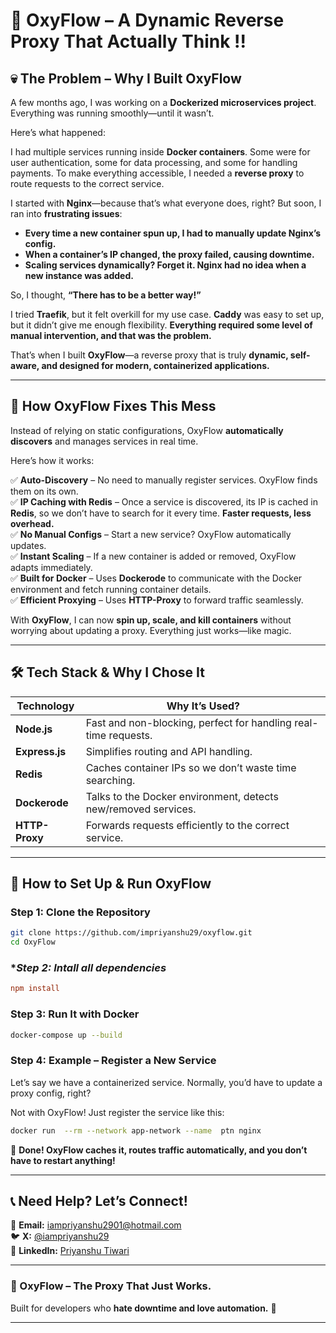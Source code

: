 # **🌊 OxyFlow – A Dynamic Reverse Proxy That Actually Think !!**  

## **💀 The Problem – Why I Built OxyFlow**  

A few months ago, I was working on a **Dockerized microservices project**. Everything was running smoothly—until it wasn’t.  

Here’s what happened:  

I had multiple services running inside **Docker containers**. Some were for user authentication, some for data processing, and some for handling payments. To make everything accessible, I needed a **reverse proxy** to route requests to the correct service.  

I started with **Nginx**—because that’s what everyone does, right? But soon, I ran into **frustrating issues**:  

- **Every time a new container spun up, I had to manually update Nginx’s config.**  
- **When a container’s IP changed, the proxy failed, causing downtime.**  
- **Scaling services dynamically? Forget it. Nginx had no idea when a new instance was added.**  

So, I thought, **“There has to be a better way!”**  

I tried **Traefik**, but it felt overkill for my use case. **Caddy** was easy to set up, but it didn’t give me enough flexibility. **Everything required some level of manual intervention, and that was the problem.**  

That’s when I built **OxyFlow**—a reverse proxy that is truly **dynamic, self-aware, and designed for modern, containerized applications.**  

---

## **🚀 How OxyFlow Fixes This Mess**  

Instead of relying on static configurations, OxyFlow **automatically discovers** and manages services in real time.  

Here’s how it works:  

✅ **Auto-Discovery** – No need to manually register services. OxyFlow finds them on its own.  
✅ **IP Caching with Redis** – Once a service is discovered, its IP is cached in **Redis**, so we don’t have to search for it every time. **Faster requests, less overhead.**  
✅ **No Manual Configs** – Start a new service? OxyFlow automatically updates.  
✅ **Instant Scaling** – If a new container is added or removed, OxyFlow adapts immediately.  
✅ **Built for Docker** – Uses **Dockerode** to communicate with the Docker environment and fetch running container details.  
✅ **Efficient Proxying** – Uses **HTTP-Proxy** to forward traffic seamlessly.  

With **OxyFlow**, I can now **spin up, scale, and kill containers** without worrying about updating a proxy. Everything just works—like magic.  

---

## **🛠️ Tech Stack & Why I Chose It**  

| **Technology** | **Why It’s Used?** |  
|--------------|-----------------|  
| **Node.js** | Fast and non-blocking, perfect for handling real-time requests. |  
| **Express.js** | Simplifies routing and API handling. |  
| **Redis** | Caches container IPs so we don’t waste time searching. |  
| **Dockerode** | Talks to the Docker environment, detects new/removed services. |  
| **HTTP-Proxy** | Forwards requests efficiently to the correct service. |  

---

## **🔧 How to Set Up & Run OxyFlow**  

### **Step 1: Clone the Repository**  
```sh
git clone https://github.com/impriyanshu29/oxyflow.git
cd OxyFlow
```

### **Step 2: Intall all dependencies*   
```ini
npm install
```

### **Step 3: Run It with Docker**  
```sh
docker-compose up --build
```

### **Step 4: Example – Register a New Service**  
Let’s say we have a containerized service. Normally, you’d have to update a proxy config, right?  

Not with OxyFlow! Just register the service like this:  
```sh
docker run  --rm --network app-network --name  ptn nginx
```
💨 **Done! OxyFlow caches it, routes traffic automatically, and you don’t have to restart anything!**  

---

## **📞 Need Help? Let’s Connect!**  

📧 **Email:** iampriyanshu2901@hotmail.com  
🐦 **X:** [@iampriyanshu29](https://x.com/iampriyanshu29)  
💼 **LinkedIn:** [Priyanshu Tiwari](https://www.linkedin.com/in/priyanshu-tiwarii/)  

---

### **🔹 OxyFlow – The Proxy That Just Works.**  
Built for developers who **hate downtime and love automation.** 🚀  

---
